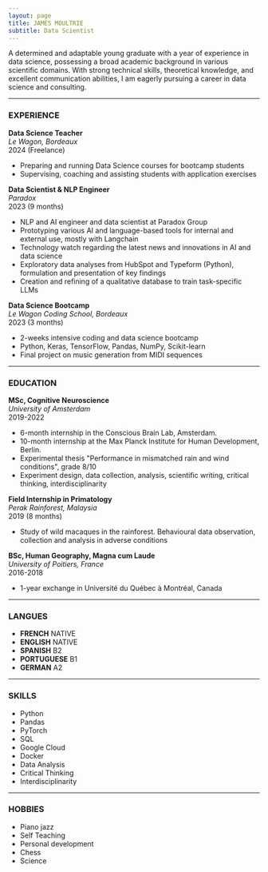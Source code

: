 ```yaml
---
layout: page
title: JAMES MOULTRIE
subtitle: Data Scientist
---
```


A determined and adaptable young graduate with a year of experience in data science, possessing a broad academic background in various scientific domains. With strong technical skills, theoretical knowledge, and excellent communication abilities, I am eagerly pursuing a career in data science and consulting.

---

### EXPERIENCE

**Data Science Teacher**  
*Le Wagon, Bordeaux*  
2024 (Freelance)  
- Preparing and running Data Science courses for bootcamp students  
- Supervising, coaching and assisting students with application exercises  

**Data Scientist & NLP Engineer**  
*Paradox*  
2023 (9 months)  
- NLP and AI engineer and data scientist at Paradox Group  
- Prototyping various AI and language-based tools for internal and external use, mostly with Langchain  
- Technology watch regarding the latest news and innovations in AI and data science  
- Exploratory data analyses from HubSpot and Typeform (Python), formulation and presentation of key findings  
- Creation and refining of a qualitative database to train task-specific LLMs  

**Data Science Bootcamp**  
*Le Wagon Coding School, Bordeaux*  
2023 (3 months)  
- 2-weeks intensive coding and data science bootcamp  
- Python, Keras, TensorFlow, Pandas, NumPy, Scikit-learn  
- Final project on music generation from MIDI sequences  

---

### EDUCATION

**MSc, Cognitive Neuroscience**  
*University of Amsterdam*  
2019-2022  
- 6-month internship in the Conscious Brain Lab, Amsterdam.  
- 10-month internship at the Max Planck Institute for Human Development, Berlin.  
- Experimental thesis "Performance in mismatched rain and wind conditions", grade 8/10  
- Experiment design, data collection, analysis, scientific writing, critical thinking, interdisciplinarity  

**Field Internship in Primatology**  
*Perak Rainforest, Malaysia*  
2019 (8 months)  
- Study of wild macaques in the rainforest. Behavioural data observation, collection and analysis in adverse conditions  

**BSc, Human Geography, Magna cum Laude**  
*University of Poitiers, France*  
2016-2018  
- 1-year exchange in Université du Québec à Montréal, Canada  

---

### LANGUES

- **FRENCH** NATIVE  
- **ENGLISH** NATIVE  
- **SPANISH** B2
- **PORTUGUESE** B1  
- **GERMAN** A2  


---

### SKILLS

- Python
- Pandas  
- PyTorch
- SQL
- Google Cloud
- Docker
- Data Analysis
- Critical Thinking
- Interdisciplinarity

---

### HOBBIES

- Piano jazz    
- Self Teaching
- Personal development  
- Chess
- Science
